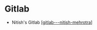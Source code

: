 # Gitlab

- Nitish's Gitlab [[gitlab---nitish-mehrotra]]

[//begin]: # "Autogenerated link references for markdown compatibility"
[gitlab---nitish-mehrotra]: ../community/nitish-mehrotra/nitish-mehrotras-tools/gitlab---nitish-mehrotra "Gitlab - Nitish Mehrotra"
[//end]: # "Autogenerated link references"
